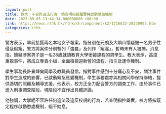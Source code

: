 ```yaml
---
layout: post
title: 教大：不容許違法行為　倘查明指控屬實將啟動懲處機制
date: 2023-09-05 13:44:34.000000000 +08:00
link: https://news.rthk.hk/rthk/ch/component/k2/1716833-20230905.htm
categories: rthk
---
```


警方表示，早前接獲兩名本地女子報案，指分別在元朗及大嶼山懷疑被一名男子性侵及偷窺，警方將案件分別暫列「強姦」及列作「窺淫」，暫時未有人被捕。消息指，懷疑涉案男子是一名28歲就讀教育大學銜接課程的男學生。教大表示，高度重視事件，將成立專責小組，全面檢視迎新營的流程、指引及運作機制。

學生事務長許景輝向同學及教職員發信，指對事件感到十分痛心及不安，關注事件對學生造成的影響，已啟動緊急應變機制，學生事務處亦與相關同學保持聯絡，提供適切的照顧及輔導支援。他表示，校方正全力配合警方的調查工作，由於事件已進入刑事調查階段，現階段不宜作出具體評論。

他強調，大學絕不容許任何違法及違反校規的行為，若查明指控屬實，校方將按既定程序啟動懲處機制，絕不姑息。
